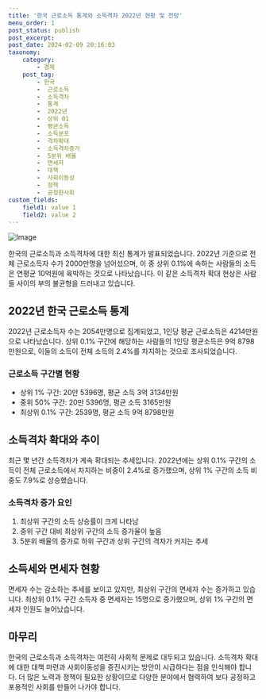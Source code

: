 ```yaml
---
title: '한국 근로소득 통계와 소득격차 2022년 현황 및 전망'
menu_order: 1
post_status: publish
post_excerpt: 
post_date: 2024-02-09 20:16:03
taxonomy:
    category:
        - 경제
    post_tag:
        - 한국
        -  근로소득
        -  소득격차
        -  통계
        -  2022년
        -  상위 01
        -  평균소득
        -  소득분포
        -  격차확대
        -  소득격차증가
        -  5분위 배율
        -  면세자
        -  대책
        -  사회이동성
        -  정책
        -  공정한사회
custom_fields:
    field1: value 1
    field2: value 2
---
```


![Image](https://imgnews.pstatic.net/image/123/2024/02/09/0002327272_001_20240209092001234.jpg?type=w647)

한국의 근로소득과 소득격차에 대한 최신 통계가 발표되었습니다. 2022년 기준으로 전체 근로소득자 수가 2000만명을 넘어섰으며, 이 중 상위 0.1%에 속하는 사람들의 소득은 연평균 10억원에 육박하는 것으로 나타났습니다. 이 같은 소득격차 확대 현상은 사람들 사이의 부의 불균형을 드러내고 있습니다.
## 2022년 한국 근로소득 통계
2022년 근로소득자 수는 2054만명으로 집계되었고, 1인당 평균 근로소득은 4214만원으로 나타났습니다. 상위 0.1% 구간에 해당하는 사람들의 1인당 평균소득은 9억 8798만원으로, 이들의 소득이 전체 소득의 2.4%를 차지하는 것으로 조사되었습니다.
### 근로소득 구간별 현황
- 상위 1% 구간: 20만 5396명, 평균 소득 3억 3134만원
- 중위 50% 구간: 20만 5396명, 평균 소득 3165만원
- 최상위 0.1% 구간: 2539명, 평균 소득 9억 8798만원
## 소득격차 확대와 추이
최근 몇 년간 소득격차가 계속 확대되는 추세입니다. 2022년에는 상위 0.1% 구간의 소득이 전체 근로소득에서 차지하는 비중이 2.4%로 증가했으며, 상위 1% 구간의 소득 비중도 7.9%로 상승했습니다.
### 소득격차 증가 요인
1. 최상위 구간의 소득 상승률이 크게 나타남
2. 중위 구간 대비 최상위 구간의 소득 증가율이 높음
3. 5분위 배율의 증가로 하위 구간과 상위 구간의 격차가 커지는 추세
## 소득세와 면세자 현황
면세자 수는 감소하는 추세를 보이고 있지만, 최상위 구간의 면세자 수는 증가하고 있습니다. 최상위 0.1% 구간 소득자 중 면세자는 15명으로 증가했으며, 상위 1% 구간의 면세자 인원도 늘어났습니다.
## 마무리
한국의 근로소득과 소득격차는 여전히 사회적 문제로 대두되고 있습니다. 소득격차 확대에 대한 대책 마련과 사회이동성을 증진시키는 방안이 시급하다는 점을 인식해야 합니다. 더 많은 노력과 정책이 필요한 상황이므로 다양한 분야에서 협력하여 보다 공정하고 포용적인 사회를 만들어 나가야 합니다.
